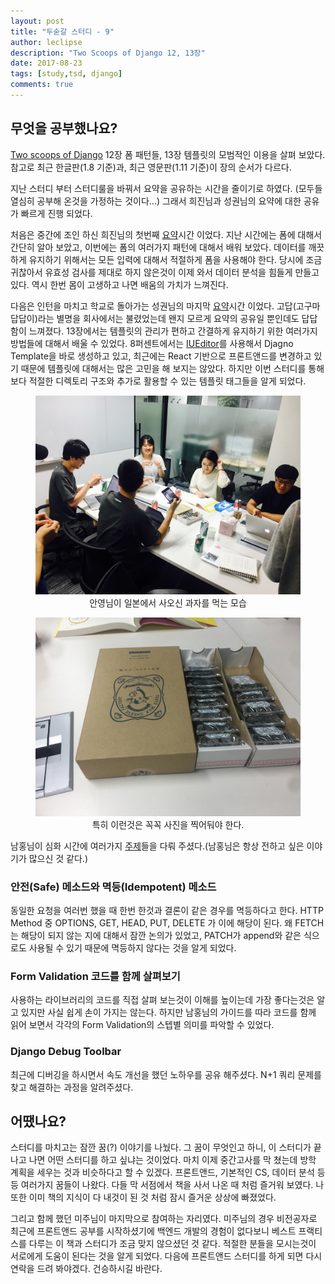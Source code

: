 ```yaml
---
layout: post
title: "두숟갈 스터디 - 9"
author: leclipse
description: "Two Scoops of Django 12, 13장"
date: 2017-08-23
tags: [study,tsd, django]
comments: true
---
```


## 무엇을 공부했나요?
[Two scoops of Django](https://www.twoscoopspress.com/products/two-scoops-of-django-1-11) 12장 폼 패턴들, 13장 템플릿의 모범적인 이용을 살펴 보았다. 참고로 최근 한글판(1.8 기준)과, 최근 영문판(1.11 기준)이 장의 순서가 다르다.
 
지난 스터디 부터 스터디룰을 바꿔서 요약을 공유하는 시간을 줄이기로 하였다. (모두들 열심히 공부해 온것을 가정하는 것이다...) 그래서 희진님과 성권님의 요약에 대한 공유가 빠르게 진행 되었다. 

처음은 중간에 조인 하신 희진님의 첫번째 [요약](https://github.com/8percent/tsd/blob/master/chapter12/summary.md)시간 이었다. 지난 시간에는 폼에 대해서 간단히 알아 보았고, 이번에는 폼의 여러가지 패턴에 대해서 배워 보았다. 데이터를 깨끗하게 유지하기 위해서는 모든 입력에 대해서 적절하게 폼을 사용해야 한다. 당시에 조금 귀찮아서 유효성 검사를 제대로 하지 않은것이 이제 와서 데이터 분석을 힘들게 만들고 있다. 역시 한번 몸이 고생하고 나면 배움의 가치가 느껴진다.

다음은 인턴을 마치고 학교로 돌아가는 성권님의 마지막 [요약](https://github.com/8percent/tsd/blob/master/chapter13/summary.md)시간 이었다. 고답(고구마 답답이)라는 별명을 회사에서는 불렸었는데 왠지 모르게 요약의 공유일 뿐인데도 답답함이 느껴졌다.
13장에서는 템플릿의 관리가 편하고 간결하게 유지하기 위한 여러가지 방법들에 대해서 배울 수 있었다. 8퍼센트에서는 [IUEditor](https://www.iueditor.org/)를 사용해서 Djagno Template을 바로 생성하고 있고, 최근에는 React 기반으로 프론트앤드를 변경하고 있기 때문에 템플릿에 대해서는 많은 고민을 해 보지는 않았다. 하지만 이번 스터디를 통해 보다 적절한 디렉토리 구조와 추가로 활용할 수 있는 템플릿 태그들을 알게 되었다.

<center>
<figure>
<img src="/images/tsd-9-1.jpg" alt="views">
<figcaption>안영님이 일본에서 사오신 과자를 먹는 모습</figcaption>
</figure>
</center>

<center>
<figure>
<img src="/images/tsd-9-2.jpg" alt="views">
<figcaption>특히 이런것은 꼭꼭 사진을 찍어둬야 한다.</figcaption>
</figure>
</center>

남홍님이 심화 시간에 여러가지 [주제](https://github.com/8percent/tsd/blob/master/studies/20170823/CH12_13.pdf)들을 다뤄 주셨다.(남홍님은 항상 전하고 싶은 이야기가 많으신 것 같다.) 

### 안전(Safe) 메소드와 멱등(Idempotent) 메소드 
동일한 요청을 여러번 했을 때 한번 한것과 결론이 같은 경우를 멱등하다고 한다. HTTP Method 중 OPTIONS, GET, HEAD, PUT, DELETE 가 이에 해당이 된다. 왜 FETCH는 해당이 되지 않는 지에 대해서 잠깐 논의가 있었고, PATCH가 append와 같은 식으로도 사용될 수 있기 때문에 멱등하지 않다는 것을 알게 되었다.

### Form Validation 코드를 함께 살펴보기 
사용하는 라이브러리의 코드를 직접 살펴 보는것이 이해를 높이는데 가장 좋다는것은 알고 있지만 사실 쉽게 손이 가지는 않는다. 하지만 남홍님의 가이드를 따라 코드를 함께 읽어 보면서 각각의 Form Validation의 스텝별 의미를 파악할 수 있었다.

### Django Debug Toolbar 
최근에 디버깅을 하시면서 속도 개선을 했던 노하우를 공유 해주셨다. N+1 쿼리 문제를 찾고 해결하는 과정을 알려주셨다. 
 
## 어땠나요?
스터디를 마치고는 잠깐 꿈(?) 이야기를 나눴다. 그 꿈이 무엇인고 하니, 이 스터디가 끝나고 나면 어떤 스터디를 하고 싶냐는 것이었다. 마치 이제 중간고사를 막 쳤는데 방학 계획을 세우는 것과 비슷하다고 할 수 있겠다. 프론트앤드, 기본적인 CS, 데이터 분석 등등 여러가지 꿈들이 나왔다. 다들 막 서점에서 책을 사서 나온 때 처럼  즐거워 보였다. 나 또한 이미 책의 지식이 다 내것이 된 것 처럼 잠시 즐거운 상상에 빠졌었다. 

그리고 함께 했던 미주님이 마지막으로 참여하는 자리였다. 미주님의 경우 비전공자로 최근에 프론트앤드 공부를 시작하셨기에 백엔드 개발의 경험이 없다보니 베스트 프랙티스를 다루는 이 책과 스터디가 조금 맞지 않으셨던 것 같다. 적절한 분들을 모시는것이 서로에게 도움이 된다는 것을 알게 되었다. 다음에 프론트앤드 스터디를 하게 되면 다시 연락을 드려 봐야겠다. 건승하시길 바란다.
